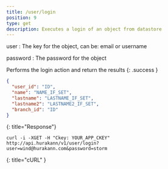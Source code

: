 ```yaml
---
title: /user/login
position: 9
type: get
description: Executes a login of an object from datastore 
---
```

user
: The key for the object, can be: email or username

password
: The password for the object 

Performs the login action and return the results
{: .success }

~~~json
{
  "user_id": "ID",
  "name": "NAME_IF_SET",
  "lastname": "LASTNAME_IF_SET",
  "lastname2": "LASTNAME2_IF_SET",
  "branch_id": "ID"
}
~~~
{: title="Response"}

~~~ shell
curl -i -XGET -H "Ckey: YOUR_APP_CKEY" http://api.hurakann/v1/user/login?user=wind@hurakann.com&password=storm
~~~
{: title="cURL" }
